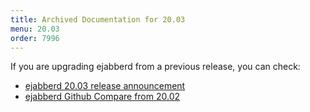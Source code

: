 ```yaml
---
title: Archived Documentation for 20.03
menu: 20.03
order: 7996
---
```


If you are upgrading ejabberd from a previous release, you can check:

* [ejabberd 20.03 release announcement](https://www.process-one.net/blog/ejabberd-20-03/)
* [ejabberd Github Compare from 20.02](https://github.com/processone/ejabberd/compare/20.02...20.03)


